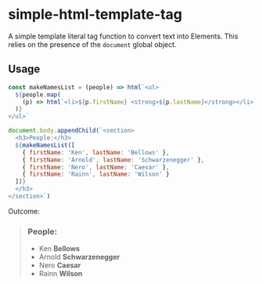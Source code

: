 # simple-html-template-tag

A simple template literal tag function to convert text into Elements. This relies on the presence of the `document` global object.

## Usage

```js
const makeNamesList = (people) => html`<ul>
  ${people.map(
    (p) => html`<li>${p.firstName} <strong>${p.lastName}</strong></li>`
  )}
</ul>`

document.body.appendChild(`<section>
  <h3>People:</h3>
  ${makeNamesList([
    { firstName: 'Ken', lastName: 'Bellows' },
    { firstName: 'Arnold', lastName: 'Schwarzenegger' },
    { firstName: 'Nero', lastName: 'Caesar' },
    { firstName: 'Rainn', lastName: 'Wilson' }
  ])}
  </h3>
</section>`)
```

Outcome:

<blockquote>
  <section>
    <h3>People:</h3>
    <ul>
      <li>Ken <strong>Bellows</strong></li>
      <li>Arnold <strong>Schwarzenegger</strong></li>
      <li>Nero <strong>Caesar</strong></li>
      <li>Rainn <strong>Wilson</strong></li>
    </ul>
  </section>
</blockquote>
